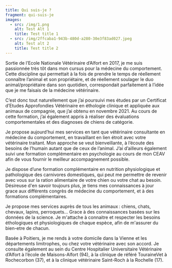 ```yaml
---
title: Qui suis-je ?
fragment: qui-suis-je
images:
  - src: /img/1.png
    alt: Test Alt 1
    title: Test title 1
  - src: /img/2ffcaba1-943b-480d-a280-30e3f83ad027.jpeg
    alt: Test alt 2
    title: Test title 2
---
```

Sortie de l’Ecole Nationale Vétérinaire d’Alfort en 2017, je me suis passionnée très tôt dans mon cursus pour la médecine du comportement. Cette discipline qui permettait à la fois de prendre le temps de réellement connaître l’animal et son propriétaire, et de réellement soulager le duo animal/propriétaire dans son quotidien, correspondait parfaitement à l’idée que je me faisais de la médecine vétérinaire. 

C’est donc tout naturellement que j’ai poursuivi mes études par un Certificat d’Etudes Approfondies Vétérinaire en éthologie clinique et appliquée aux animaux de compagnie, que j’ai obtenu en novembre 2021. Au cours de cette formation, j’ai également appris à réaliser des évaluations comportementales et des diagnoses de chiens de catégorie. 

Je propose aujourd’hui mes services en tant que vétérinaire consultante en médecine du comportement, en travaillant en lien étroit avec votre vétérinaire traitant. Mon approche se veut bienveillante, à l’écoute des besoins de l’humain autant que de ceux de l’animal. J’ai d’ailleurs également suivi une formation complémentaire en psychologie au cours de mon CEAV afin de vous fournir le meilleur accompagnement possible. 

Je dispose d’une formation complémentaire en nutrition physiologique et pathologique des carnivores domestiques, qui peut me permettre de revenir avec vous sur la ration alimentaire de votre chien ou votre chat au besoin. Désireuse d'en savoir toujours plus, je tiens mes connaissances à jour grace aux différents congrès de médecine du comportement, et à des formations complémentaires. 

Je propose mes services auprès de tous les animaux : chiens, chats, chevaux, lapins, perroquets… Grace à des connaissances basées sur les données de la science. Je m'attache à connaitre et respecter les besoins éthologiques et physiologiques de chaque espèce, afin de m'assurer du bien-etre de chacun.

Basée à Poitiers, je me rends à votre domicile dans la Vienne et les départements limitrophes, ou chez votre vétérinaire avec son accord. Je consulte également au sein du Centre Hospitalier Universitaire Vétérinaire d’Alfort à l’école de Maisons-Alfort (94), à la clinique de référé TouraineVet à Rochecorbon (37), et à la clinique vétérinaire Saint-Roch à la Rochelle (17).